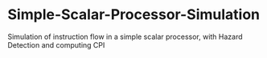 # Simple-Scalar-Processor-Simulation
Simulation of instruction flow in a simple scalar processor, with Hazard Detection and computing CPI
